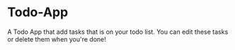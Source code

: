 # Todo-App
A Todo App that add tasks that is on your todo list. You can edit these tasks or delete them when you're done!
